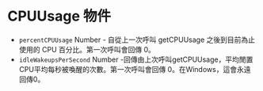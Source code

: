 # CPUUsage 物件

* `percentCPUUsage` Number - 自從上一次呼叫 getCPUUsage 之後到目前為止使用的 CPU 百分比。第一次呼叫會回傳 0。
* `idleWakeupsPerSecond` Number -回傳由上次呼叫getCPUUsage，平均閒置CPU平均每秒被喚醒的次數。第一次呼叫會回傳 0。在Windows，這會永遠回傳0。